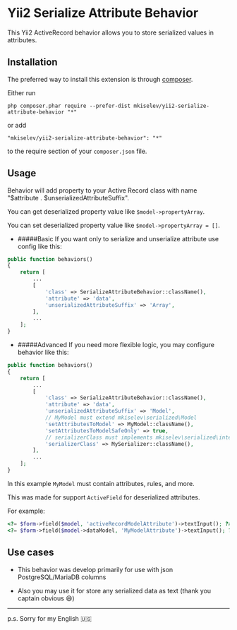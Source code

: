 Yii2 Serialize Attribute Behavior
===================================

This Yii2 ActiveRecord behavior allows you to store serialized values in attributes.

Installation
------------

The preferred way to install this extension is through [composer](http://getcomposer.org/download/).

Either run

```
php composer.phar require --prefer-dist mkiselev/yii2-serialize-attribute-behavior "*"
```

or add

```
"mkiselev/yii2-serialize-attribute-behavior": "*"
```

to the require section of your `composer.json` file.

Usage
-----

Behavior will add property to your Active Record class with name "$attribute . $unserializedAttributeSuffix".
 
You can get deserialized property value like ```$model->propertyArray```.

You can set deserialized property value like ```$model->propertyArray = []```.

* #####Basic
If you want only to serialize and unserialize attribute use config like this:
```php
public function behaviors()
{
    return [
        ...
        [
            'class' => SerializeAttributeBehavior::className(),
            'attribute' => 'data',
            'unserializedAttributeSuffix' => 'Array',
        ],
        ...
    ];
}
```

* #####Advanced
If you need more flexible logic, you may configure behavior like this:
```php
public function behaviors()
{
    return [
        ...
        [
            'class' => SerializeAttributeBehavior::className(),
            'attribute' => 'data',
            'unserializedAttributeSuffix' => 'Model',
            // MyModel must extend mkiselev\serialized\Model
            'setAttributesToModel' => MyModel::className(),
            'setAttributesToModelSafeOnly' => true,
            // serializerClass must implements mkiselev\serialized\interfaces\SerializerInterface
            'serializerClass' => MySerializer::className(),
        ],
        ...
    ];
}
```
In this example ```MyModel``` must contain attributes, rules, and more.

This was made for support ```ActiveField``` for deserialized attributes.

For example:
```php
<?= $form->field($model, 'activeRecordModelAttribute')->textInput(); ?>
<?= $form->field($model->dataModel, 'MyModelAttribute')->textInput(); ?>
```


Use cases
-----

* This behavior was develop primarily for use with json PostgreSQL/MariaDB columns

* Also you may use it for store any serialized data as text (thank you captain obvious :smile:)

-----
p.s. Sorry for my English :us:
